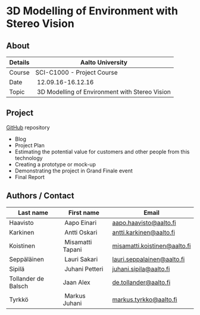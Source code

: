 3D Modelling of Environment with Stereo Vision
==============================================

About
-----

Details    | Aalto University
-----------|-----------------------------------------------
Course     | SCI-C1000 - Project Course 
Date       | 12.09.16-16.12.16
Topic      | 3D Modelling of Environment with Stereo Vision
    
Project
-------
[GitHub](https://github.com/jaantollander/SCI-C1000) repository

* Blog
* Project Plan
* Estimating the potential value for customers and other people from this technology
* Creating a prototype or mock-up
* Demonstrating the project in Grand Finale event
* Final Report

Authors / Contact
-----------------

Last name           | First name        | Email
--------------------|-------------------|-----------------------------
Haavisto            | Aapo Einari       | <aapo.haavisto@aalto.fi>
Karkinen            | Antti Oskari      | <antti.karkinen@aalto.fi>
Koistinen           | Misamatti Tapani  | <misamatti.koistinen@aalto.fi>
Seppäläinen         | Lauri Sakari      | <lauri.seppalainen@aalto.fi>
Sipilä              | Juhani Petteri    | <juhani.sipila@aalto.fi>
Tollander de Balsch | Jaan Alex         | <de.tollander@aalto.fi>
Tyrkkö              | Markus Juhani     | <markus.tyrkko@aalto.fi>
